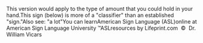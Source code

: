 This version would apply to the type of amount that you could hold 
			in your hand.This sign (below) is more of a "classifier" than an established 
			"sign."Also see: "a 
			lot"You can learnAmerican Sign Language (ASL)online at American Sign Language University ™ASLresources by Lifeprint.com  ©  Dr. William Vicars